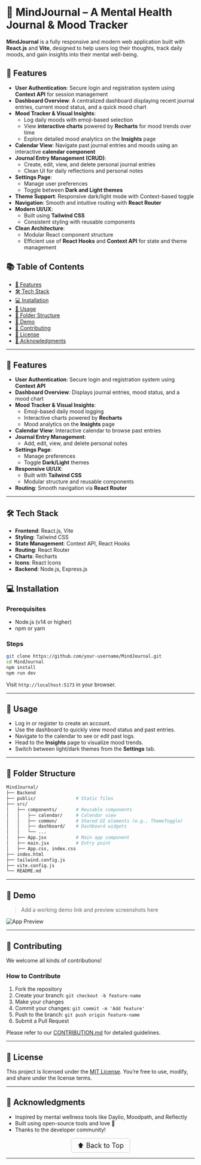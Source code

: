 # 🧠 MindJournal – A Mental Health Journal & Mood Tracker

**MindJournal** is a fully responsive and modern web application built with **React.js** and **Vite**, designed to help users log their thoughts, track daily moods, and gain insights into their mental well-being.

## 🚀 Features

- **User Authentication**: Secure login and registration system using **Context API** for session management  
- **Dashboard Overview**: A centralized dashboard displaying recent journal entries, current mood status, and a quick mood chart  
- **Mood Tracker & Visual Insights**:
  - Log daily moods with emoji-based selection  
  - View **interactive charts** powered by **Recharts** for mood trends over time  
  - Explore detailed mood analytics on the **Insights** page  
- **Calendar View**: Navigate past journal entries and moods using an interactive **calendar component**  
- **Journal Entry Management (CRUD)**:
  - Create, edit, view, and delete personal journal entries  
  - Clean UI for daily reflections and personal notes  
- **Settings Page**:
  - Manage user preferences  
  - Toggle between **Dark and Light themes**  
- **Theme Support**: Responsive dark/light mode with Context-based toggle  
- **Navigation**: Smooth and intuitive routing with **React Router**  
- **Modern UI/UX**:
  - Built using **Tailwind CSS**  
  - Consistent styling with reusable components  
- **Clean Architecture**:
  - Modular React component structure  
  - Efficient use of **React Hooks** and **Context API** for state and theme management



## 📚 Table of Contents

- [🚀 Features](#-features)
- [🛠️ Tech Stack](#️-tech-stack)
- [💻 Installation](#-installation)
- [📖 Usage](#-usage)
- [📁 Folder Structure](#-folder-structure)
- [📸 Demo](#-demo)
- [🤝 Contributing](#-contributing)
- [📄 License](#-license)
- [🙏 Acknowledgments](#-acknowledgments)

---

## 🚀 Features

- **User Authentication**: Secure login and registration system using **Context API**
- **Dashboard Overview**: Displays journal entries, mood status, and a mood chart
- **Mood Tracker & Visual Insights**:
  - Emoji-based daily mood logging  
  - Interactive charts powered by **Recharts**
  - Mood analytics on the **Insights** page  
- **Calendar View**: Interactive calendar to browse past entries
- **Journal Entry Management**:
  - Add, edit, view, and delete personal notes  
- **Settings Page**:
  - Manage preferences  
  - Toggle **Dark/Light** themes  
- **Responsive UI/UX**:
  - Built with **Tailwind CSS**  
  - Modular structure and reusable components  
- **Routing**: Smooth navigation via **React Router**


---

## 🛠️ Tech Stack


- **Frontend**: React.js, Vite  
- **Styling**: Tailwind CSS  
- **State Management**: Context API, React Hooks  
- **Routing**: React Router  
- **Charts**: Recharts  
- **Icons**: React Icons
- **Backend**: Node.js, Express.js


## 💻 Installation

### Prerequisites

- Node.js (v14 or higher)
- npm or yarn

### Steps

```bash
git clone https://github.com/your-username/MindJournal.git
cd MindJournal
npm install
npm run dev
````

Visit `http://localhost:5173` in your browser.

---

## 📖 Usage

* Log in or register to create an account.
* Use the dashboard to quickly view mood status and past entries.
* Navigate to the calendar to see or edit past logs.
* Head to the **Insights** page to visualize mood trends.
* Switch between light/dark themes from the **Settings** tab.

---

## 📁 Folder Structure

```bash
MindJournal/
├── Backend
├── public/               # Static files
├── src/
│   ├── components/       # Reusable components
│   │   ├── calendar/     # Calendar view
│   │   ├── common/       # Shared UI elements (e.g., ThemeToggle)
│   │   ├── dashboard/    # Dashboard widgets
│   │   └── ...           
│   ├── App.jsx           # Main app component
│   ├── main.jsx          # Entry point
│   ├── App.css, index.css
├── index.html
├── tailwind.config.js
├── vite.config.js
└── README.md
```

---

## 📸 Demo

> Add a working demo link and preview screenshots here

![App Preview](public/demo-screenshot.png)


---

## 🤝 Contributing

We welcome all kinds of contributions!

### How to Contribute

1. Fork the repository
2. Create your branch: `git checkout -b feature-name`
3. Make your changes
4. Commit your changes: `git commit -m 'Add feature'`
5. Push to the branch: `git push origin feature-name`
6. Submit a Pull Request

Please refer to our [CONTRIBUTION.md](CONTRIBUTION.md) for detailed guidelines.


---

## 📄 License

This project is licensed under the [MIT License](LICENSE).
You’re free to use, modify, and share under the license terms.

---

## 🙏 Acknowledgments

* Inspired by mental wellness tools like Daylio, Moodpath, and Reflectly
* Built using open-source tools and love 💖
* Thanks to the developer community!

<p align="center">
  <a href="#top" style="font-size: 18px; padding: 8px 16px; display: inline-block; border: 1px solid #ccc; border-radius: 6px; text-decoration: none;">
    ⬆️ Back to Top
  </a>
</p>


---
